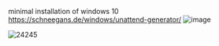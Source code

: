 minimal installation of windows 10
https://schneegans.de/windows/unattend-generator/
![image](https://github.com/user-attachments/assets/2f971787-8da1-4aa5-80c9-d07a8c140031)





![24245](https://github.com/user-attachments/assets/3f3a8428-51d8-41de-bae4-7d9bfb5cb81e)
